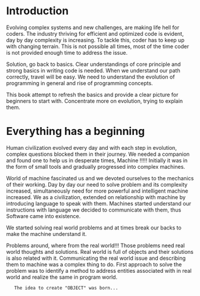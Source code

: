 # Introduction

Evolving complex systems and new challenges, are making life hell for coders. The industry thriving for efficient and optimized code is evident, day by day complexity is increasing. To tackle this, coder has to keep up with changing terrain. This is not possible all times, most of the time coder is not provided enough time to address the issue.

Solution, go back to basics. Clear understandings of core principle and strong basics in writing code is needed. When we understand our path correctly, travel will be easy. We need to understand the evolution of programming in general and rise of programming concepts.

This book attempt to refresh the basics and provide a clear picture for beginners to start with. Concentrate more on evolution, trying to explain them.

# Everything has a beginning

Human civilization evolved every day and with each step in evolution, complex questions blocked them in their journey. We needed a companion and found one to help us in desperate times, Machine !!!!!
Initially it was in the form of small tools and gradually progressed into complex machines.

World of machine fascinated us and we devoted ourselves to the mechanics of their working. Day by day our need to solve problem and its complexity increased, simultaneously need for more powerful and intelligent machine increased. We as a civilization, extended on relationship with machine by introducing language to speak with them. Machines started understand our instructions with language we decided to communicate with them, thus Software came into existence.

We started solving real world problems and at times break our backs to make the machine understand it.

Problems around, where from the real world!!!
Those problems need real world thoughts and solutions. Real world is full of objects and their solutions is also related with it. Communicating the real world issue and describing them to machine was a complex thing to do. First approach to solve the problem was to identify a method to address entities associated with in real world and realize the same in program world.

       The idea to create "OBJECT" was born...
